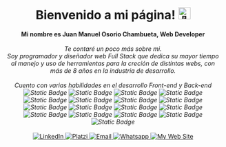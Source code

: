 <h1 align="center">Bienvenido a mi página! <img src="https://em-content.zobj.net/source/animated-noto-color-emoji/356/waving-hand_1f44b.gif" width="28px" alt="👋"></h1>

<p align="center">
  <b>Mi nombre es Juan Manuel Osorio Chambueta, Web Developer</b><br><br>
  <i>
    Te contaré un poco más sobre mi.<br>
    Soy programador y diseñador web Full Stack que dedica su mayor tiempo al manejo y uso de herramientas para la creción de distintas webs, con más de 8 años en la industria de desarrollo.<br>
    <br>
    Cuento con varias habilidades en el desarrollo Front-end y Back-end<br>
    <img alt="Static Badge" src="https://img.shields.io/badge/HTML%20-%20darkorange">
    <img alt="Static Badge" src="https://img.shields.io/badge/CSS%20-%20dodgerblue">
    <img alt="Static Badge" src="https://img.shields.io/badge/SASS%20-%20hotpink?logo=SASS&logoColor=white">
    <img alt="Static Badge" src="https://img.shields.io/badge/Bootstrap%20-%20blueviolet?logo=bootstrap&logoColor=white">
    <img alt="Static Badge" src="https://img.shields.io/badge/Javascript%20-%20gold?logo=javascript&logoColor=white">
    <img alt="Static Badge" src="https://img.shields.io/badge/Typescript%20-%20cornflowerblue?logo=typescript&logoColor=white">
    <img alt="Static Badge" src="https://img.shields.io/badge/Angular%20-%20brown?logo=angular&logoColor=white">
    <img alt="Static Badge" src="https://img.shields.io/badge/React%20-%20steelblue?logo=react&logoColor=white">
    <img alt="Static Badge" src="https://img.shields.io/badge/PHP%20-%20rebeccapurple?logo=php&logoColor=white">
    <img alt="Static Badge" src="https://img.shields.io/badge/Python%20-%20orange?logo=python&logoColor=white">
    <img alt="Static Badge" src="https://img.shields.io/badge/MySQL%20-%20darkslategray?logo=mysql&logoColor=white">
    <img alt="Static Badge" src="https://img.shields.io/badge/NodeJS%20-%20darkgreen?logoColor=white">
    <img alt="Static Badge" src="https://img.shields.io/badge/Adobe%20Illustrator%20-%20orange?logo=adobe%20illustrator&logoColor=white">
    <img alt="Static Badge" src="https://img.shields.io/badge/Adobe%20Photoshop%20-%20midnightblue?logo=adobe%20photoshop&logoColor=white">
    <img alt="Static Badge" src="https://img.shields.io/badge/Adobe%20XD%20-%20mediumvioletred?logo=adobe%20xd&logoColor=white">
    <img alt="Static Badge" src="https://img.shields.io/badge/Git%20%26%20GIt%20Hub%20-%20black?logo=git&logoColor=white">
    <img alt="Static Badge" src="https://img.shields.io/badge/Salesforce%20-%20dodgerblue?logo=salesforce&logoColor=white">
    <br>
  </i><br>
    <a href="http://www.linkedin.com/in/shjuanm">
      <img src="https://img.shields.io/badge/LinkedIn%20-%20dodgerblue?logo=linkedin&logoColor=white" alt="LinkedIn">
    </a>
    <a href="https://platzi.com/p/Manuel_Shtt">
      <img src="https://img.shields.io/badge/Platzi%20-%20limegreen?logo=Platzi&logoColor=white" alt="Platzi">
    </a>
    <a href="mailto:shjuanmsh@gmail.com?subject=Estoy%20interesado%20en%20ti!%20:)&body=Me%20gustaría%20contactar%20contigo%20">
      <img src="https://img.shields.io/badge/Email%20-%20crimson?logo=gmail&logoColor=white" alt="Email">
    </a>
    <a href="https://wa.me/573106950078">
      <img src="https://img.shields.io/badge/Whatsapp%20-%20green?logo=whatsapp&logoColor=white" alt="Whatsapp">
    </a>
    <a href="https://wa.me/573106950078">
      <img src="https://img.shields.io/badge/My%20Web%20Site%20-%20darkviolet?logoColor=white" alt="My Web Site">
    </a>    
</p>
